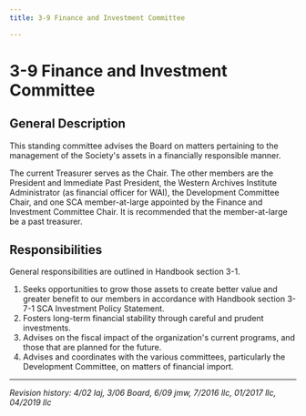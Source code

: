 ```yaml
---
title: 3-9 Finance and Investment Committee

---
```


# 3-9 Finance and Investment Committee

## General Description

This standing committee advises the Board on matters pertaining to the management of the Society's assets in a financially responsible manner.

The current Treasurer serves as the Chair. The other members are the President and  Immediate Past President, the Western Archives Institute Administrator (as financial officer for WAI), the Development Committee Chair, and one SCA member-at-large appointed by the Finance and Investment Committee Chair.  It is recommended that the member-at-large be a past treasurer.

## Responsibilities

General responsibilities are outlined in Handbook section 3-1.

1. Seeks opportunities to grow those assets to create better value and greater benefit to our members in accordance with Handbook section 3-7-1 SCA Investment Policy Statement.
2. Fosters long-term financial stability through careful and prudent investments.
3. Advises on the fiscal impact of the organization's current programs, and those that are planned for the future.
4. Advises and coordinates with the various committees, particularly the Development Committee, on matters of financial import.

***

_Revision history: 4/02 laj, 3/06 Board, 6/09 jmw, 7/2016 llc, 01/2017 llc, 04/2019 llc_
